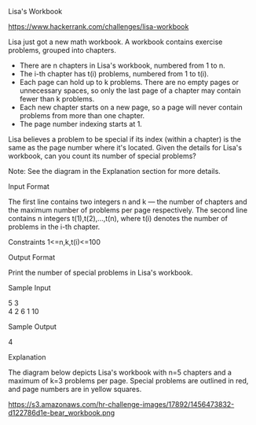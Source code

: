 Lisa's Workbook

https://www.hackerrank.com/challenges/lisa-workbook

Lisa just got a new math workbook. A workbook contains exercise problems, grouped into chapters.

* There are n chapters in Lisa's workbook, numbered from 1 to n.
* The i-th chapter has t(i) problems, numbered from 1 to t(i).
* Each page can hold up to k problems. There are no empty pages or unnecessary spaces, so only 
the last page of a chapter may contain fewer than k problems.
* Each new chapter starts on a new page, so a page will never contain problems from more than one chapter.
* The page number indexing starts at 1.

Lisa believes a problem to be special if its index (within a chapter) is the same as the page number 
where it's located. Given the details for Lisa's workbook, can you count its number of special problems?

Note: See the diagram in the Explanation section for more details.

Input Format

The first line contains two integers n and k — the number of chapters and the maximum number of problems per page respectively. 
The second line contains n integers t(1),t(2),...,t(n), where t(i) denotes the number of problems in the i-th chapter.

Constraints
1<=n,k,t(i)<=100

Output Format

Print the number of special problems in Lisa's workbook.

Sample Input

5 3  
4 2 6 1 10

Sample Output

4

Explanation

The diagram below depicts Lisa's workbook with n=5 chapters and a maximum of k=3 problems per page. 
Special problems are outlined in red, and page numbers are in yellow squares.

https://s3.amazonaws.com/hr-challenge-images/17892/1456473832-d122786d1e-bear_workbook.png
